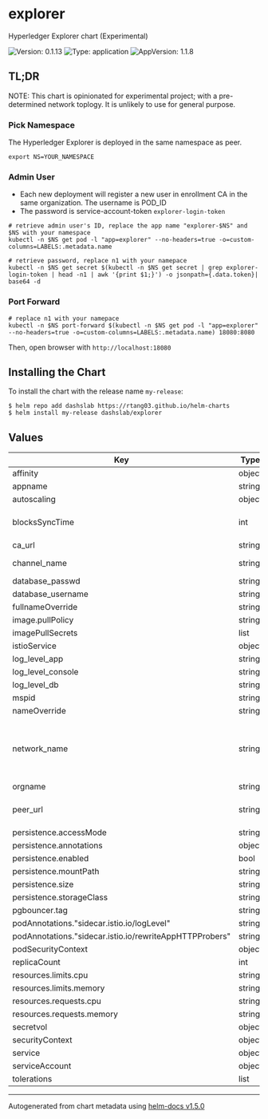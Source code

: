 # explorer

Hyperledger Explorer chart (Experimental)

![Version: 0.1.13](https://img.shields.io/badge/Version-0.1.13-informational?style=flat-square) ![Type: application](https://img.shields.io/badge/Type-application-informational?style=flat-square) ![AppVersion: 1.1.8](https://img.shields.io/badge/AppVersion-1.1.8-informational?style=flat-square)

## TL;DR

NOTE: This chart is opinionated for experimental project; with a pre-determined network toplogy. It is unlikely to use for general purpose.

### Pick Namespace

The Hyperledger Explorer is deployed in the same namespace as peer.

```shell
export NS=YOUR_NAMESPACE
```

### Admin User
- Each new deployment will register a new user in enrollment CA in the same organization. The username is POD_ID
- The password is service-account-token `explorer-login-token`

```shell
# retrieve admin user's ID, replace the app name "explorer-$NS" and $NS with your namespace
kubectl -n $NS get pod -l "app=explorer" --no-headers=true -o=custom-columns=LABELS:.metadata.name

# retrieve password, replace n1 with your namepace
kubectl -n $NS get secret $(kubectl -n $NS get secret | grep explorer-login-token | head -n1 | awk '{print $1;}') -o jsonpath={.data.token}| base64 -d
```

### Port Forward

```shell
# replace n1 with your namepace
kubectl -n $NS port-forward $(kubectl -n $NS get pod -l "app=explorer" --no-headers=true -o=custom-columns=LABELS:.metadata.name) 18080:8080
```

Then, open browser with `http://localhost:18080`

## Installing the Chart

To install the chart with the release name `my-release`:

```console
$ helm repo add dashslab https://rtang03.github.io/helm-charts
$ helm install my-release dashslab/explorer
```

## Values

| Key | Type | Default | Description |
|-----|------|---------|-------------|
| affinity | object | internal value | Fixture |
| appname | string | internal value | Fixture |
| autoscaling | object | internal value | Fixture |
| blocksSyncTime | int | `5` | sync interval by minute |
| ca_url | string | `"https://example.com:7054"` |  |
| channel_name | string | `"cdi-testnet"` | Channel name |
| database_passwd | string | `"DATABASE_PASSWORD"` |  |
| database_username | string | `"DATABASE_USERNAME"` |  |
| fullnameOverride | string | internal value | Fixture |
| image.pullPolicy | string | `"IfNotPresent"` |  |
| imagePullSecrets | list | internal value | Fixture |
| istioService | object | internal value | Fixture |
| log_level_app | string | `"info"` | info | debug |
| log_level_console | string | `"info"` | info | debug |
| log_level_db | string | `"info"` | info | debug |
| mspid | string | `"MSPID"` | MSP ID |
| nameOverride | string | internal value | Fixture |
| network_name | string | `"cdi_testnet"` | network name for use in Explorer only, can be any name |
| orgname | string | `"ORGNAME"` |  |
| peer_url | string | `"grpcs://peer0-ORGNAME.cdi.testnet:7051"` | url for addressable peer |
| persistence.accessMode | string | internal value | Fixture |
| persistence.annotations | object | internal value | Fixture |
| persistence.enabled | bool | internal value | Fixture |
| persistence.mountPath | string | internal value | Fixture |
| persistence.size | string | `"1Gi"` |  |
| persistence.storageClass | string | internal value | Fixture |
| pgbouncer.tag | string | `"1.15.0"` |  |
| podAnnotations."sidecar.istio.io/logLevel" | string | `"warning"` | trace|debug|info|warning|error|critical|off |
| podAnnotations."sidecar.istio.io/rewriteAppHTTPProbers" | string | internal value | Fixture |
| podSecurityContext | object | internal value | Fixture |
| replicaCount | int | internal value | Fixture |
| resources.limits.cpu | string | `"200m"` |  |
| resources.limits.memory | string | `"256Mi"` |  |
| resources.requests.cpu | string | `"100m"` |  |
| resources.requests.memory | string | `"150Mi"` |  |
| secretvol | object | internal value | Fixture |
| securityContext | object | internal value | Fixture |
| service | object | internal value | Fixture |
| serviceAccount | object | internal value | Fixture |
| tolerations | list | internal value | Fixture |

----------------------------------------------
Autogenerated from chart metadata using [helm-docs v1.5.0](https://github.com/norwoodj/helm-docs/releases/v1.5.0)
